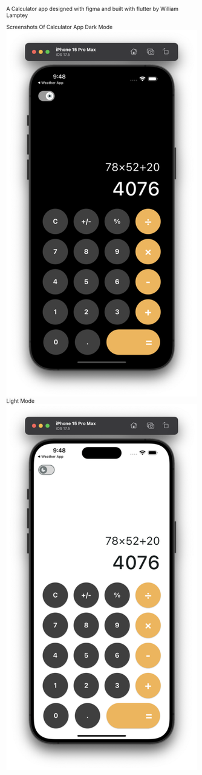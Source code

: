 A Calculator app designed with figma and built with flutter
by William Lamptey

Screenshots Of Calculator App
Dark Mode
![Dark Mode](screenshots/darkmode.png)
Light Mode
![Light Mode](screenshots/lightmode.png)
